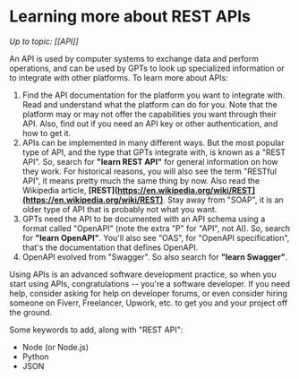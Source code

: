 # Learning more about REST APIs

_Up to topic: [[API]]_

An API is used by computer systems to exchange data and perform operations, and can be used by GPTs to look up specialized information or to integrate with other platforms. To learn more about APIs:

1. Find the API documentation for the platform you want to integrate with. Read and understand what the platform can do for you. Note that the platform may or may not offer the capabilities you want through their API. Also, find out if you need an API key or other authentication, and how to get it.
2. APIs can be implemented in many different ways. But the most popular type of API, and the type that GPTs integrate with, is known as a "REST API". So, search for **"learn REST API"** for general information on how they work. For historical reasons, you will also see the term "RESTful API", it means pretty much the same thing by now. Also read the Wikipedia article, **[REST](https://en.wikipedia.org/wiki/REST](https://en.wikipedia.org/wiki/REST)**. Stay away from "SOAP", it is an older type of API that is probably not what you want.
3. GPTs need the API to be documented with an API schema using a format called "OpenAPI" (note the extra "P" for "API", not AI). So, search for **"learn OpenAPI"**. You'll also see "OAS", for "OpenAPI specification", that's the documentation that defines OpenAPI.
4. OpenAPI evolved from "Swagger". So also search for **"learn Swagger"**.

Using APIs is an advanced software development practice, so when you start using APIs, congratulations -- you're a software developer. If you need help, consider asking for help on developer forums, or even consider hiring someone on Fiverr, Freelancer, Upwork, etc. to get you and your project off the ground.

Some keywords to add, along with "REST API":

- Node (or Node.js)
- Python
- JSON
